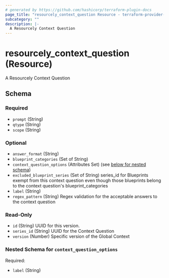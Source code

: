 ```yaml
---
# generated by https://github.com/hashicorp/terraform-plugin-docs
page_title: "resourcely_context_question Resource - terraform-provider-resourcely"
subcategory: ""
description: |-
  A Resourcely Context Question
---
```


# resourcely_context_question (Resource)

A Resourcely Context Question



<!-- schema generated by tfplugindocs -->
## Schema

### Required

- `prompt` (String)
- `qtype` (String)
- `scope` (String)

### Optional

- `answer_format` (String)
- `blueprint_categories` (Set of String)
- `context_question_options` (Attributes Set) (see [below for nested schema](#nestedatt--context_question_options))
- `excluded_blueprint_series` (Set of String) series_id for Blueprints exempt from this context question even though those blueprints belong to the context question's blueprint_categories
- `label` (String)
- `regex_pattern` (String) Regex validation for the acceptable answers to the context question

### Read-Only

- `id` (String) UUID for this version.
- `series_id` (String) UUID for the Context Question
- `version` (Number) Specific version of the Global Context

<a id="nestedatt--context_question_options"></a>
### Nested Schema for `context_question_options`

Required:

- `label` (String)
